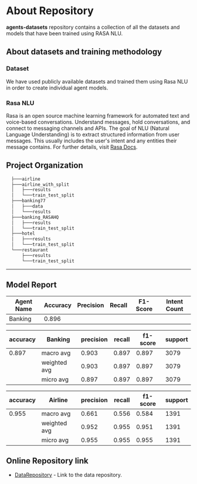 # About Repository

**agents-datasets** repository contains a collection of all the datasets and models that have been trained using RASA NLU.

## About datasets and training methodology

### Dataset
We have used publicly available datasets and trained them using Rasa NLU in order to create individual agent models. 

### Rasa NLU
Rasa is an open source machine learning framework for automated text and voice-based conversations. Understand messages, hold conversations, and connect to messaging channels and APIs.
The goal of NLU (Natural Language Understanding) is to extract structured information from user messages. This usually includes the user's intent and any entities their message contains. 
For further details, visit [Rasa Docs](https://rasa.com/docs/rasa/).


Project Organization
------------
```bash
  ├───airline
  ├───airline_with_split
  │   ├───results
  │   └───train_test_split
  ├───banking77
  │   ├───data
  │   └───results
  ├───banking_RASAHQ
  │   ├───results
  │   └───train_test_split
  ├───hotel
  │   ├───results
  │   └───train_test_split
  └───restaurant
      ├───results
      └───train_test_split
```

--------

## Model Report

Agent Name     |  Accuracy  |  Precision  | Recall  |  F1-Score  |  Intent Count
-------- | -------- | -------- | -------- | -------- | ----
Banking | 0.896 | 

|accuracy|Banking      |precision|recall|f1-score|support|
|--------|------------|----------------|------------|--------------|--------------|
|0.897   |macro avg   |0.903           |0.897       |0.897         |3079          |
|        |weighted avg|0.903           |0.897       |0.897         |3079          |
|        |micro avg   |0.897           |0.897       |0.897         |3079          |



|accuracy|Airline      |precision|recall|f1-score|support|
|--------|------------|----------------|------------|--------------|--------------|
|0.955   |macro avg   |0.661           |0.556       |0.584         |1391          |
|        |weighted avg|0.952           |0.955       |0.951         |1391          |
|        |micro avg   |0.955           |0.955       |0.955         |1391          |




## Online Repository link

* [DataRepository](https://www.kaggle.com/datasets) - Link to the data repository.
